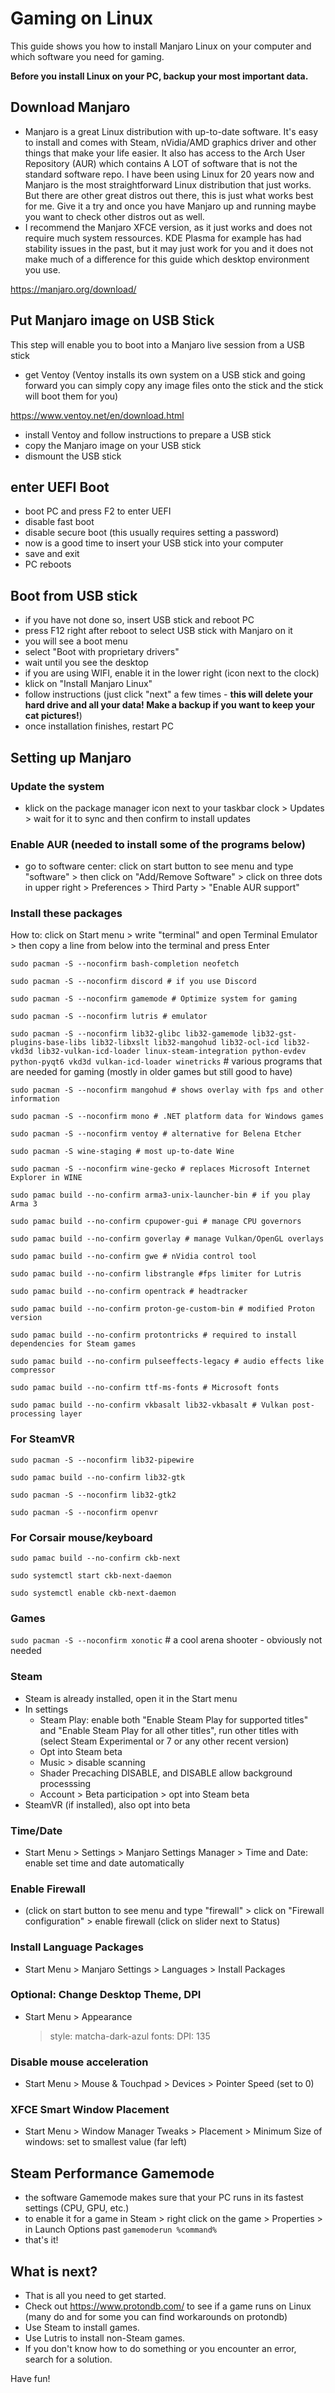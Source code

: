# Gaming on Linux
This guide shows you how to install Manjaro Linux on your computer and which software you need for gaming.

**Before you install Linux on your PC, backup your most important data.**

## Download Manjaro
- Manjaro is a great Linux distribution with up-to-date software. It's easy to install and comes with Steam, nVidia/AMD graphics driver and other things that make your life easier. It also has access to the Arch User Repository (AUR) which contains A LOT of software that is not the standard software repo. I have been using Linux for 20 years now and Manjaro is the most straightforward Linux distribution that just works. But there are other great distros out there, this is just what works best for me. Give it a try and once you have Manjaro up and running maybe you want to check other distros out as well. 
- I recommend the Manjaro XFCE version, as it just works and does not require much system ressources. KDE Plasma for example has had stability issues in the past, but it may just work for you and it does not make much of a difference for this guide which desktop environment you use.

https://manjaro.org/download/

## Put Manjaro image on USB Stick
This step will enable you to boot into a Manjaro live session from a USB stick
- get Ventoy (Ventoy installs its own system on a USB stick and going forward you can simply copy any image files onto the stick and the stick will boot them for you)

https://www.ventoy.net/en/download.html
- install Ventoy and follow instructions to prepare a USB stick
- copy the Manjaro image on your USB stick
- dismount the USB stick


## enter UEFI Boot
- boot PC and press F2 to enter UEFI
- disable fast boot 
- disable secure boot (this usually requires setting a password)
- now is a good time to insert your USB stick into your computer
- save and exit
- PC reboots

## Boot from USB stick
- if you have not done so, insert USB stick and reboot PC
- press F12 right after reboot to select USB stick with Manjaro on it
- you will see a boot menu
- select "Boot with proprietary drivers"
- wait until you see the desktop
- if you are using WIFI, enable it in the lower right (icon next to the clock)
- klick on "Install Manjaro Linux"
- follow instructions (just click "next" a few times - **this will delete your hard drive and all your data! Make a backup if you want to keep your cat pictures!**)
- once installation finishes, restart PC


## Setting up Manjaro

### Update the system
- klick on the package manager icon next to your taskbar clock > Updates > wait for it to sync and then confirm to install updates

### Enable AUR (needed to install some of the programs below)
- go to software center: click on start button to see menu and type "software" > then click on "Add/Remove Software" > click on three dots in upper right > Preferences > Third Party > "Enable AUR support" 

### Install these packages 
How to: click on Start menu > write "terminal" and open Terminal Emulator > then copy a line from below into the terminal and press Enter


`sudo pacman -S --noconfirm bash-completion neofetch`

`sudo pacman -S --noconfirm discord # if you use Discord`

`sudo pacman -S --noconfirm gamemode # Optimize system for gaming`

`sudo pacman -S --noconfirm lutris # emulator`

`sudo pacman -S --noconfirm lib32-glibc lib32-gamemode lib32-gst-plugins-base-libs lib32-libxslt lib32-mangohud lib32-ocl-icd lib32-vkd3d lib32-vulkan-icd-loader linux-steam-integration python-evdev python-pyqt6 vkd3d vulkan-icd-loader winetricks` # various programs that are needed for gaming (mostly in older games but still good to have)

`sudo pacman -S --noconfirm mangohud # shows overlay with fps and other information`

`sudo pacman -S --noconfirm mono # .NET platform data for Windows games`

`sudo pacman -S --noconfirm ventoy # alternative for Belena Etcher`

`sudo pacman -S wine-staging # most up-to-date Wine`

`sudo pacman -S --noconfirm wine-gecko # replaces Microsoft Internet Explorer in WINE`

`sudo pamac build --no-confirm arma3-unix-launcher-bin # if you play Arma 3`

`sudo pamac build --no-confirm cpupower-gui # manage CPU governors`

`sudo pamac build --no-confirm goverlay # manage Vulkan/OpenGL overlays`

`sudo pamac build --no-confirm gwe # nVidia control tool`

`sudo pamac build --no-confirm libstrangle #fps limiter for Lutris`

`sudo pamac build --no-confirm opentrack # headtracker`

`sudo pamac build --no-confirm proton-ge-custom-bin # modified Proton version`

`sudo pamac build --no-confirm protontricks # required to install dependencies for Steam games`

`sudo pamac build --no-confirm pulseeffects-legacy # audio effects like compressor`

`sudo pamac build --no-confirm ttf-ms-fonts # Microsoft fonts`

`sudo pamac build --no-confirm vkbasalt lib32-vkbasalt # Vulkan post-processing layer`


### For SteamVR
`sudo pacman -S --noconfirm lib32-pipewire`

`sudo pamac build --no-confirm lib32-gtk` 

`sudo pacman -S --noconfirm lib32-gtk2`

`sudo pacman -S --noconfirm openvr`


### For Corsair mouse/keyboard

`sudo pamac build --no-confirm ckb-next`

`sudo systemctl start ckb-next-daemon`

`sudo systemctl enable ckb-next-daemon`


### Games
`sudo pacman -S --noconfirm xonotic` # a cool arena shooter - obviously not needed

### Steam
- Steam is already installed, open it in the Start menu
- In settings
  - Steam Play: enable both "Enable Steam Play for supported titles" and "Enable Steam Play for all other titles", run other titles with (select Steam Experimental or 7 or any other recent version)
  - Opt into Steam beta
  - Music > disable scanning
  - Shader Precaching DISABLE, and DISABLE allow background processsing
  - Account > Beta participation > opt into Steam beta
- SteamVR (if installed), also opt into beta

### Time/Date
- Start Menu > Settings > Manjaro Settings Manager > Time and Date: enable set time and date automatically

### Enable Firewall
- (click on start button to see menu and type "firewall" > click on "Firewall configuration" > enable firewall (click on slider next to Status)

### Install Language Packages
- Start Menu > Manjaro Settings > Languages > Install Packages

### Optional: Change Desktop Theme, DPI
- Start Menu > Appearance 
  > style: matcha-dark-azul
  > fonts: DPI: 135

### Disable mouse acceleration
- Start Menu > Mouse & Touchpad > Devices > Pointer Speed (set to 0)

### XFCE Smart Window Placement
- Start Menu > Window Manager Tweaks > Placement > Minimum Size of windows: set to smallest value (far left)

## Steam Performance Gamemode
- the software Gamemode makes sure that your PC runs in its fastest settings (CPU, GPU, etc.)
- to enable it for a game in Steam > right click on the game > Properties > in Launch Options past `gamemoderun %command%`
- that's it!

## What is next?
- That is all you need to get started. 
- Check out https://www.protondb.com/ to see if a game runs on Linux (many do and for some you can find workarounds on protondb)
- Use Steam to install games. 
- Use Lutris to install non-Steam games.
- If you don't know how to do something or you encounter an error, search for a solution.

Have fun!

